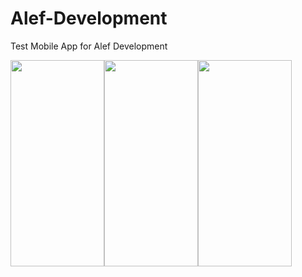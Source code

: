 # Alef-Development
Test Mobile App for Alef Development 

<img src="https://user-images.githubusercontent.com/83715610/197539820-c396decd-2df8-446c-a1ee-c999b13bda75.png" width="150" height="330"><img src="https://user-images.githubusercontent.com/83715610/197539825-c1f91ec6-cb82-4e5c-b7f1-abf15f374963.png" width="150" height="330"><img src="https://user-images.githubusercontent.com/83715610/197539830-7d9b45b7-28f6-4624-97ae-c72d287973bb.png" width="150" height="330">


